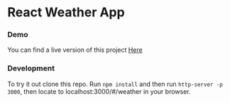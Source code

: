 # React Weather App

### Demo
You can find a live version of this project [Here](http://elixir7.github.io/react-exercise-weatherAPI/public/index#/weather)

### Development
To try it out clone this repo. Run `npm install` and then run `http-server -p 3000`, then locate to localhost:3000/#/weather in your browser.
